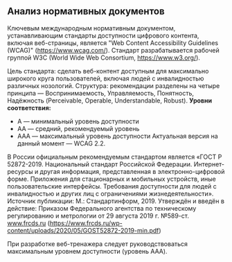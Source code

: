 ## Анализ нормативных документов

Ключевым международным нормативным документом, устанавливающим стандарты доступности цифрового контента, включая веб-страницы, является "Web Content Accessibility Guidelines (WCAG)" (https://www.wcag.com/).
Стандарт разрабатывается рабочей группой W3C (World Wide Web Consortium, https://www.w3.org/).

Цель стандарта: сделать веб-контент доступным для максимально широкого круга пользователей, включая людей с инвалидностью различных нозологий.
Структура: рекомендации разделены на четыре принципа — Воспринимаемость, Управляемость, Понятность, Надёжность (Perceivable, Operable, Understandable, Robust).
**Уровни соответствия:**
- A — минимальный уровень доступности
- AA — средний, рекомендуемый уровень
- AAA — максимальный уровень доступности
Актуальная версия на данный момент — WCAG 2.2.

В России официальным рекомендуемым стандартом является «ГОСТ Р 52872-2019. Национальный стандарт Российской Федерации. Интернет-ресурсы и другая информация, представленная в электронно-цифровой форме. Приложения для стационарных и мобильных устройств, иные пользовательские интерфейсы. Требования доступности для людей с инвалидностью и других лиц с ограничениями жизнедеятельности».
Источник публикации: М.: Стандартинформ, 2019. Утверждён и введён в действие: Приказом Федерального агентства по техническому регулированию и метрологии от 29 августа 2019 г. №589-ст.
www.frcds.ru (https://www.frcds.ru/wp-content/uploads/2020/05/GOST52872-2019-min.pdf)

При разработке веб-тренажера следует руководствоваться максимальным уровнем доступности (уровень AAA).


